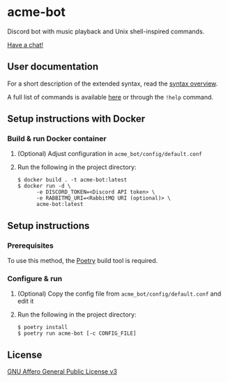 # acme-bot

Discord bot with music playback and Unix shell-inspired commands.

[Have a chat!](https://discordapp.com/users/596614462019207178)

User documentation
------------------

For a short description of the extended syntax, read the [syntax overview](docs/shell_syntax.md).

A full list of commands is available [here](docs/commands.md) or through the `!help` command.

Setup instructions with Docker
-----------

### Build & run Docker container

1. (Optional) Adjust configuration in `acme_bot/config/default.conf`
2. Run the following in the project directory:

    ```console
    $ docker build . -t acme-bot:latest
    $ docker run -d \
          -e DISCORD_TOKEN=<Discord API token> \
          -e RABBITMQ_URI=<RabbitMQ URI (optional)> \
          acme-bot:latest
    ```

Setup instructions
-----------

### Prerequisites

To use this method, the [Poetry](https://python-poetry.org) build tool is required.

### Configure & run

1. (Optional) Copy the config file from `acme_bot/config/default.conf` and edit it
2. Run the following in the project directory:

    ```console
    $ poetry install
    $ poetry run acme-bot [-c CONFIG_FILE]
    ```

License
-------

[GNU Affero General Public License v3](https://opensource.org/license/agpl-v3)
